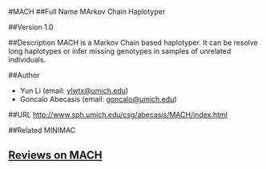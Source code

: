 #MACH
##Full Name
MArkov Chain Haplotyper

##Version
1.0

##Description
MACH is a Markov Chain based haplotyper. It can be resolve long haplotypes or infer missing genotypes in samples of unrelated individuals.

##Author
* Yun Li (email: ylwtx@umich.edu)
* Goncalo Abecasis (email: goncalo@umich.edu)

##URL
http://www.sph.umich.edu/csg/abecasis/MACH/index.html

##Related
MINIMAC


## [Reviews on MACH](https://github.com/gaow/genetic-analysis-software/issues/291)